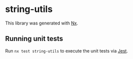 # string-utils

This library was generated with [Nx](https://nx.dev).

## Running unit tests

Run `nx test string-utils` to execute the unit tests via [Jest](https://jestjs.io).
